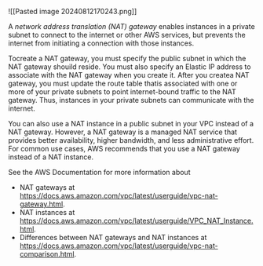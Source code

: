 ![[Pasted image 20240812170243.png]]

A *network address translation (NAT) gateway* enables instances in a private subnet to connect to the internet or other AWS services, but prevents the internet from initiating a connection with those instances.

Tocreate a NAT gateway, you must specify the public subnet in which the NAT gateway shouild reside. You must also specify an Elastic IP address to associate with the NAT gateway when you create it. After you createa NAT gateway, you must update the route table thatis associated with one or more of your private subnets to point internet-bound traffic to the NAT gateway. Thus, instances in your private subnets can communicate with the internet. 

You can also use a NAT instance in a public subnet in your VPC instead of a NAT gateway. However, a NAT gateway is a managed NAT service that provides better availability, higher bandwidth, and less administrative effort. For common use cases, AWS recommends that you use a NAT gateway instead of a NAT instance. 

See the AWS Documentation for more information about
- NAT gateways at https://docs.aws.amazon.com/vpc/latest/userguide/vpc-nat-gateway.html.
- NAT instances at https://docs.aws.amazon.com/vpc/latest/userguide/VPC_NAT_Instance.html.
- Differences between NAT gateways and NAT instances at https://docs.aws.amazon.com/vpc/latest/userguide/vpc-nat-comparison.html.
